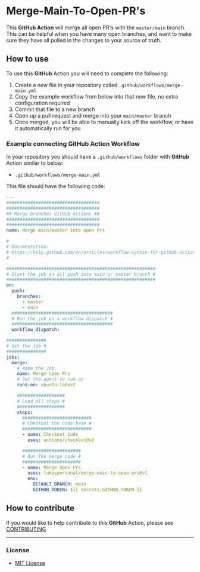# Merge-Main-To-Open-PR's

This **GitHub Action** will merge all open PR's with the `master/main` branch.  
This can be helpful when you have many open branches, and want to make sure they have all pulled in the changes to your source of truth.

## How to use


To use this **GitHub** Action you will need to complete the following:

1. Create a new file in your repository called `.github/workflows/merge-main.yml`
2. Copy the example workflow from below into that new file, no extra configuration required
3. Commit that file to a new branch
4. Open up a pull request and merge into your `main/master` branch
5. Once merged, you will be able to manually kick off the workflow, or have it automatically run for you


### Example connecting GitHub Action Workflow

In your repository you should have a `.github/workflows` folder with **GitHub** Action similar to below:

- `.github/workflows/merge-main.yml`

This file should have the following code:

```yml
---
###################################
###################################
## Merge branches GitHub Actions ##
###################################
###################################
name: Merge main/master into open Prs

#
# Documentation:
# https://help.github.com/en/articles/workflow-syntax-for-github-actions
#

########################################################
# Start the job on all push into main or master branch #
########################################################
on:
  push:
    branches:
      - master
      - main
  ######################################
  # Run the job on a workflow dispatch #
  ######################################
  workflow_dispatch:

###############
# Set the Job #
###############
jobs:
  merge:
    # Name the Job
    name: Merge open Prs
    # Set the agent to run on
    runs-on: ubuntu-latest

    ##################
    # Load all steps #
    ##################
    steps:
      ##########################
      # Checkout the code base #
      ##########################
      - name: Checkout Code
        uses: actions/checkout@v2

      ######################
      # Run The merge code #
      ######################
      - name: Merge Open Prs
        uses: lukaspersonal/merge-main-to-open-prs@v1
        env:
          DEFAULT_BRANCH: main
          GITHUB_TOKEN: ${{ secrets.GITHUB_TOKEN }}
```

## How to contribute

If you would like to help contribute to this **GitHub** Action, please see [CONTRIBUTING](https://github.com/lukaspersonal/merge-main-to-open-prs/blob/master/.github/CONTRIBUTING.md)

---

### License

- [MIT License](https://github.com/lukaspersonal/merge-main-to-open-prs/blob/master/LICENSE)
